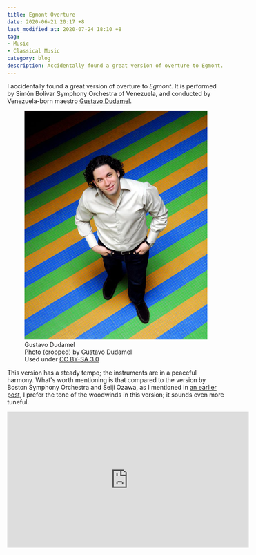 ```yaml
---
title: Egmont Overture
date: 2020-06-21 20:17 +8
last_modified_at: 2020-07-24 18:10 +8
tag:
- Music
- Classical Music
category: blog
description: Accidentally found a great version of overture to Egmont.
---
```


I accidentally found a great version of overture to *Egmont*. It is performed by Simón Bolívar Symphony Orchestra of Venezuela, and conducted by Venezuela-born maestro [Gustavo Dudamel](https://en.wikipedia.org/wiki/Gustavo_Dudamel).

<figure>
<img src="/assets/images/posts/2020-06/gustavo_dudamel.jpg" alt="Gustavo Dudamel">
<figcaption>Gustavo Dudamel<br><a href="https://commons.wikimedia.org/wiki/File:Gustavo_Dudamel.jpeg">Photo</a> (cropped) by Gustavo Dudamel<br>Used under <a href="https://creativecommons.org/licenses/by-sa/3.0/">CC BY-SA 3.0</a></figcaption>
</figure>

This version has a steady tempo; the instruments are in a peaceful harmony. What's worth mentioning is that compared to the version by Boston Symphony Orchestra and Seiji Ozawa, as I mentioned in [an earlier post](/music/2020-06/playlist/), I prefer the tone of the woodwinds in this version; it sounds even more tuneful.

<div class="video-container-wrapper"><div class="video-container"><iframe width="560" height="315" src="https://www.youtube.com/embed/JL6Iqt02SyA" frameborder="0" allow="accelerometer; autoplay; encrypted-media; gyroscope; picture-in-picture" allowfullscreen></iframe></div></div>
